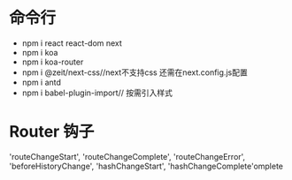 # 命令行 
- npm i react react-dom next
- npm i koa
- npm i koa-router
- npm i @zeit/next-css//next不支持css 还需在next.config.js配置
- npm i antd
- npm i babel-plugin-import// 按需引入样式

# Router 钩子
  'routeChangeStart',
  'routeChangeComplete',
  'routeChangeError',
  'beforeHistoryChange',
  'hashChangeStart',
  'hashChangeComplete'omplete

